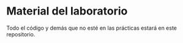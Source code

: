# Material del laboratorio

Todo el código y demás que no esté en las prácticas estará en este repositorio.
